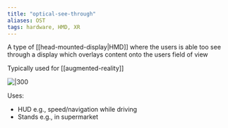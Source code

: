 ```yaml
---
title: "optical-see-through"
aliases: OST
tags: hardware, HMD, XR
---
```


A type of [[head-mounted-display|HMD]] where the users is able too see through a display which overlays content onto the users field of view 

Typically used for [[augmented-reality]]

![|300](https://i.imgur.com/8bogniZ.png)

Uses:
- HUD e.g., speed/navigation while driving
- Stands e.g., in supermarket